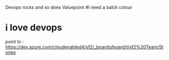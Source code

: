 Devops rocks and so does Valuepoint
#I need a balck colour
# i love devops
point to : https://dev.azure.com/cloudenabled4/sf2/_boards/board/t/sf2%20Team/Stories
